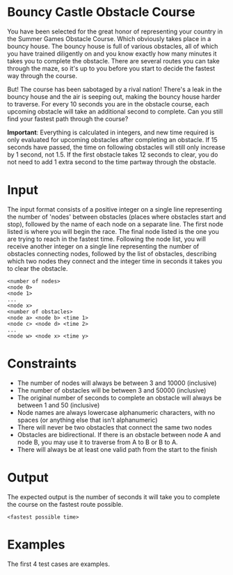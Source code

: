 # Bouncy Castle Obstacle Course
You have been selected for the great honor of representing your country in the Summer Games Obstacle Course. Which obviously takes place in a bouncy house. The bouncy house is full of various obstacles, all of which you have trained diligently on and you know exactly how many minutes it takes you to complete the obstacle. There are several routes you can take through the maze, so it's up to you before you start to decide the fastest way through the course.

But! The course has been sabotaged by a rival nation! There's a leak in the bouncy house and the air is seeping out, making the bouncy house harder to traverse. For every 10 seconds you are in the obstacle course, each upcoming obstacle will take an additional second to complete. Can you still find your fastest path through the course?

**Important**: Everything is calculated in integers, and new time required is only evaluated for upcoming obstacles after completing an obstacle. If 15 seconds have passed, the time on following obstacles will still only increase by 1 second, not 1.5. If the first obstacle takes 12 seconds to clear, you do not need to add 1 extra second to the time partway through the obstacle.

# Input
The input format consists of a positive integer on a single line representing the number of 'nodes' between obstacles (places where obstacles start and stop), followed by the name of each node on a separate line. The first node listed is where you will begin the race. The final node listed is the one you are trying to reach in the fastest time.
Following the node list, you will receive another integer on a single line representing the number of obstacles connecting nodes, followed by the list of obstacles, describing which two nodes they connect and the integer time in seconds it takes you to clear the obstacle.
```
<number of nodes>
<node 0>
<node 1>
...
<node x>
<number of obstacles>
<node a> <node b> <time 1>
<node c> <node d> <time 2>
...
<node w> <node x> <time y>
```

# Constraints
* The number of nodes will always be between 3 and 10000 (inclusive)
* The number of obstacles will be between 3 and 50000 (inclusive)
* The original number of seconds to complete an obstacle will always be between 1 and 50 (inclusive)
* Node names are always lowercase alphanumeric characters, with no spaces (or anything else that isn't alphanumeric)
* There will never be two obstacles that connect the same two nodes
* Obstacles are bidirectional. If there is an obstacle between node A and node B, you may use it to traverse from A to B or B to A.
* There will always be at least one valid path from the start to the finish

# Output
The expected output is the number of seconds it will take you to complete the course on the fastest route possible.
```
<fastest possible time>
```

# Examples
The first 4 test cases are examples.

